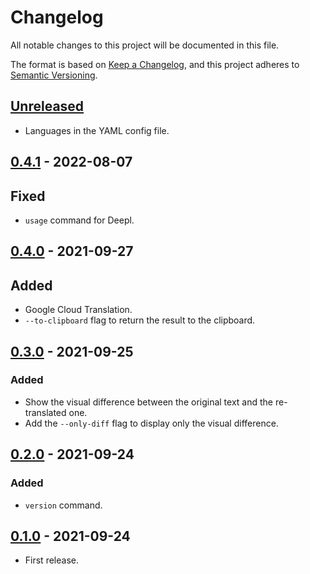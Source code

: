 # Changelog
All notable changes to this project will be documented in this file.

The format is based on [Keep a Changelog](https://keepachangelog.com/en/1.0.0/),
and this project adheres to [Semantic Versioning](https://semver.org/spec/v2.0.0.html).

## [Unreleased]
- Languages in the YAML config file.

## [0.4.1] - 2022-08-07
## Fixed
- `usage` command for Deepl.

## [0.4.0] - 2021-09-27
## Added
- Google Cloud Translation.
- `--to-clipboard` flag to return the result to the clipboard.

## [0.3.0] - 2021-09-25
### Added
- Show the visual difference between the original text and the re-translated one.
- Add the `--only-diff` flag to display only the visual difference.

## [0.2.0] - 2021-09-24
### Added
- `version` command.

## [0.1.0] - 2021-09-24
- First release.

[Unreleased]: https://github.com/rangzen/t2/compare/v0.4.1...HEAD
[0.4.1]: https://github.com/rangzen/t2/compare/v0.4.0...v0.4.1
[0.4.0]: https://github.com/rangzen/t2/compare/v0.3.0...v0.4.0
[0.3.0]: https://github.com/rangzen/t2/compare/v0.2.0...v0.3.0
[0.2.0]: https://github.com/rangzen/t2/compare/v0.1.0...v0.2.0
[0.1.0]: https://github.com/rangzen/t2/releases/tag/v0.1.0
